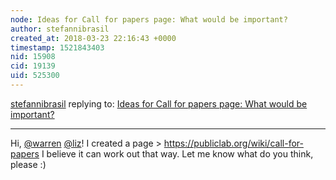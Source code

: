 ```yaml
---
node: Ideas for Call for papers page: What would be important?
author: stefannibrasil
created_at: 2018-03-23 22:16:43 +0000
timestamp: 1521843403
nid: 15908
cid: 19139
uid: 525300
---
```




[stefannibrasil](../profile/stefannibrasil) replying to: [Ideas for Call for papers page: What would be important?](../notes/stefannibrasil/03-09-2018/ideas-for-call-for-papers-page-what-would-be-important)

----
Hi, [@warren](/profile/warren) [@liz](/profile/liz)! I created a page > https://publiclab.org/wiki/call-for-papers 
I believe it can work out that way. Let me know what do you think, please :)